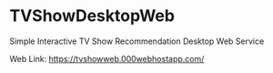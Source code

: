 # TVShowDesktopWeb
Simple Interactive TV Show Recommendation Desktop Web Service

Web Link: https://tvshowweb.000webhostapp.com/
